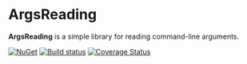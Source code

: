 # ArgsReading

**ArgsReading** is a simple library for reading command-line arguments.

[![NuGet](https://img.shields.io/nuget/v/ArgsReading.svg)](https://www.nuget.org/packages/ArgsReading) [![Build status](https://ci.appveyor.com/api/projects/status/dj1ngwmdk6vgig7b?svg=true)](https://ci.appveyor.com/project/ejball/argsReading) [![Coverage Status](https://coveralls.io/repos/github/Faithlife/ArgsReading/badge.svg?branch=master)](https://coveralls.io/github/Faithlife/ArgsReading?branch=master)
